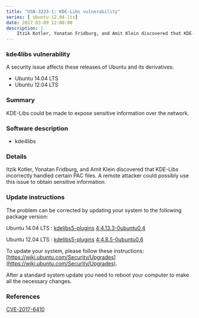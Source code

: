 ```yaml
---
title: "USN-3223-1: KDE-Libs vulnerability"
series: [ ubuntu-12.04-lts]
date: 2017-03-09 12:00:00
description: |
    Itzik Kotler, Yonatan Fridburg, and Amit Klein discovered that KDE-Libs incorrectly handled certain PAC files. A remote attacker could possibly use this issue to obtain sensitive information. 
--- 
```

 
 


### kde4libs vulnerability

A security issue affects these releases of Ubuntu and its derivatives:

* Ubuntu 14.04 LTS
* Ubuntu 12.04 LTS

### Summary

KDE-Libs could be made to expose sensitive information over the network. 

### Software description

* kde4libs 

### Details

Itzik Kotler, Yonatan Fridburg, and Amit Klein discovered that KDE-Libs incorrectly handled certain PAC files. A remote attacker could possibly use this issue to obtain sensitive information. 

### Update instructions

The problem can be corrected by updating your system to the following package version:

Ubuntu 14.04 LTS
 : [kdelibs5-plugins](https://launchpad.net/ubuntu/+source/kde4libs) <span> [4:4.13.3-0ubuntu0.4](https://launchpad.net/ubuntu/+source/kde4libs/4:4.13.3-0ubuntu0.4) </span> 

Ubuntu 12.04 LTS
 : [kdelibs5-plugins](https://launchpad.net/ubuntu/+source/kde4libs) <span> [4:4.8.5-0ubuntu0.6](https://launchpad.net/ubuntu/+source/kde4libs/4:4.8.5-0ubuntu0.6) </span> 

To update your system, please follow these instructions: [https://wiki.ubuntu.com/Security/Upgrades](https://wiki.ubuntu.com/Security/Upgrades).

After a standard system update you need to reboot your computer to make all the necessary changes. 

### References

 
 [CVE-2017-6410](http://people.ubuntu.com/~ubuntu-security/cve/CVE-2017-6410)
 

